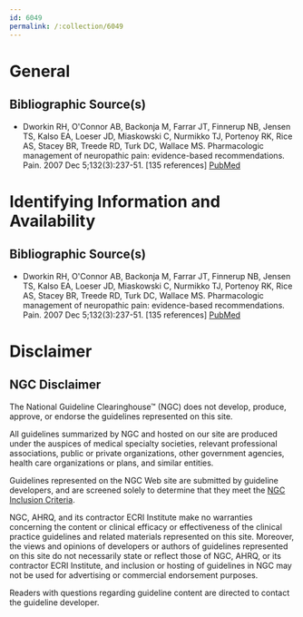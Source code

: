 ```yaml
---
id: 6049
permalink: /:collection/6049
---
```


# General

## Bibliographic Source(s)

- Dworkin RH, O'Connor AB, Backonja M, Farrar JT, Finnerup NB, Jensen TS, Kalso EA, Loeser JD, Miaskowski C, Nurmikko TJ, Portenoy RK, Rice AS, Stacey BR, Treede RD, Turk DC, Wallace MS. Pharmacologic management of neuropathic pain: evidence-based recommendations. Pain. 2007 Dec 5;132(3):237-51. [135 references] [ PubMed ](http://www.ncbi.nlm.nih.gov/entrez/query.fcgi?cmd=Retrieve&db=pubmed&dopt=Abstract&list_uids=17920770)

# Identifying Information and Availability

## Bibliographic Source(s)

- Dworkin RH, O'Connor AB, Backonja M, Farrar JT, Finnerup NB, Jensen TS, Kalso EA, Loeser JD, Miaskowski C, Nurmikko TJ, Portenoy RK, Rice AS, Stacey BR, Treede RD, Turk DC, Wallace MS. Pharmacologic management of neuropathic pain: evidence-based recommendations. Pain. 2007 Dec 5;132(3):237-51. [135 references] [ PubMed ](http://www.ncbi.nlm.nih.gov/entrez/query.fcgi?cmd=Retrieve&db=pubmed&dopt=Abstract&list_uids=17920770)

# Disclaimer

## NGC Disclaimer

The National Guideline Clearinghouse™ (NGC) does not develop, produce, approve, or endorse the guidelines represented on this site.

All guidelines summarized by NGC and hosted on our site are produced under the auspices of medical specialty societies, relevant professional associations, public or private organizations, other government agencies, health care organizations or plans, and similar entities.

Guidelines represented on the NGC Web site are submitted by guideline developers, and are screened solely to determine that they meet the [NGC Inclusion Criteria](/help-and-about/summaries/inclusion-criteria).

NGC, AHRQ, and its contractor ECRI Institute make no warranties concerning the content or clinical efficacy or effectiveness of the clinical practice guidelines and related materials represented on this site. Moreover, the views and opinions of developers or authors of guidelines represented on this site do not necessarily state or reflect those of NGC, AHRQ, or its contractor ECRI Institute, and inclusion or hosting of guidelines in NGC may not be used for advertising or commercial endorsement purposes.

Readers with questions regarding guideline content are directed to contact the guideline developer.

